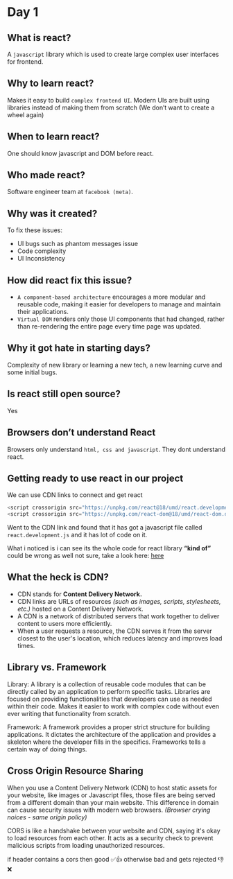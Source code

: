 # Day 1

## What is react?

A `javascript` library which is used to create large complex user interfaces for frontend.

## Why to learn react?

Makes it easy to build `complex frontend UI`. Modern UIs are built using libraries instead of making them from scratch (We don’t want to create a wheel again)

## When to learn react?

One should know javascript and DOM before react.

## Who made react?

Software engineer team at `facebook (meta)`.

## Why was it created?

To fix these issues:

- UI bugs such as phantom messages issue
- Code complexity
- UI Inconsistency

## How did react fix this issue?

- `A component-based architecture` encourages a more modular and reusable code, making it easier for developers to manage and maintain their applications.
- `Virtual DOM` renders only those UI components that had changed, rather than re-rendering the entire page every time page was updated.

## Why it got hate in starting days?

Complexity of new library or learning a new tech, a new learning curve and some initial bugs.

## Is react still open source?

Yes

## Browsers don’t understand React

Browsers only understand `html, css and javascript`. They dont understand react.

## Getting ready to use react in our project

We can use CDN links to connect and get react

```js
<script crossorigin src="https://unpkg.com/react@18/umd/react.development.js"></script>
<script crossorigin src="https://unpkg.com/react-dom@18/umd/react-dom.development.js"></script>
```

Went to the CDN link and found that it has got a javascript file called `react.development.js` and it has lot of code on it.

What i noticed is i can see its the whole code for react library **“kind of”** could be wrong as well not sure, take a look here: [here](https://unpkg.com/react@18/umd/react.development.js)

## What the heck is CDN?

- CDN stands for **Content Delivery Network.**
- CDN links are URLs of resources *(such as images, scripts, stylesheets, etc.)* hosted on a Content Delivery Network.
- A CDN is a network of distributed servers that work together to deliver content to users more efficiently.
- When a user requests a resource, the CDN serves it from the server closest to the user's location, which reduces latency and improves load times.

## Library vs. Framework

Library: A library is a collection of reusable code modules that can be directly called by an application to perform specific tasks. Libraries are focused on providing functionalities that developers can use as needed within their code. Makes it easier to work with complex code without even ever writing that functionality from scratch.

Framework: A framework provides a proper strict structure for building applications. It dictates the architecture of the application and provides a skeleton where the developer fills in the specifics. Frameworks tells a certain way of doing things.

## Cross Origin Resource Sharing

When you use a Content Delivery Network (CDN) to host static assets for your website, like images or Javascript files, those files are being served from a different domain than your main website. This difference in domain can cause security issues with modern web browsers. *(Browser crying noices - same origin policy)*

CORS is like a handshake between your website and CDN, saying it's okay to load resources from each other. It acts as a security check to prevent malicious scripts from loading unauthorized resources.

if header contains a cors then good ✅👍 otherwise bad and gets rejected 👎❌